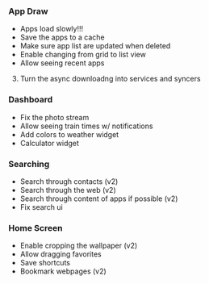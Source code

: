 ### App Draw
* Apps load slowly!!!
* Save the apps to a cache
* Make sure app list are updated when deleted
* Enable changing from grid to list view
* Allow seeing recent apps

3. Turn the async downloadng into services and syncers

### Dashboard
* Fix the photo stream
* Allow seeing train times w/ notifications
* Add colors to weather widget
* Calculator widget

### Searching
* Search through contacts (v2)
* Search through the web (v2)
* Search through content of apps if possible (v2)
* Fix search ui

### Home Screen
* Enable cropping the wallpaper (v2)
* Allow dragging favorites
* Save shortcuts
* Bookmark webpages (v2)
